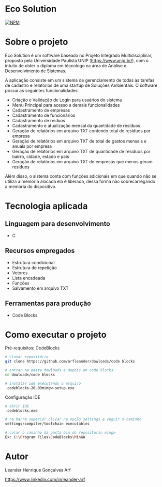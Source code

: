 # Eco Solution
[![NPM](https://img.shields.io/npm/l/react)](https://github.com/arfleander/C-project-EcoSolution/edit/main/LICENSE) 

# Sobre o projeto

Eco Solution é um software baseado no Projeto Integrado Multidisciplinar, proposto pela Universidade Paulista UNIP (https://www.unip.br/), com o intuito de obter o diploma em técnologo na área de Análise e Desenvolvimento de Sistemas.

A aplicação consiste em um sistema de gerenciamento de todas as tarefas de cadastro e relatórios de uma startup de Soluções Ambientais. O software possui as seguintes funcionalidades: 
-	Criação e Validação de Login para usuários do sistema
- Menu Principal para acesso a demais funcionalidades
-	Cadastramento de empresas 
-	Cadastramento de funcionários
-	Cadastramento de reíduos
-	Cadastramento e atualização mensal da quantidade de resíduos
-	Geração de relatórios em arquivo TXT contendo total de resíduos por empresa
-	Geração de relatórios em arquivo TXT de total de gastos mensais e anuais por empresa
-	Geração de relatórios em arquivo TXT de quantidade de residuos por bairro, cidade, estado e pais 
-	Geração de relatórios em arquivo TXT de empresas que menos geram resíduos

Além disso, o sistema conta com funções adicionais em que quando não se utiliza a memória alocada ela é liberada, dessa forma não sobrecarregando a memória do dispositivo.

# Tecnologia aplicada
## Linguagem para desenvolvimento
- C
## Recursos empregados 
- Estrutura condicional
- Estrutura de repetição
- Vetores
- Lista encadeada
- Funções
- Salvamento em arquivo TXT
## Ferramentas para produção
- Code Blocks 

# Como executar o projeto

Pré-requisitos: CodeBlocks

```bash
# clonar repositório
git clone https://github.com/arfleander/dowloads/code blocks

# entrar na pasta dowloads e depois em code blocks
cd dowloads/code blocks

# instalar ide executando o arquivo
.codeblocks-20.03mingw-setup.exe

```
Configuração IDE
```bash
# abrir IDE
.codeblocks.exe

# na barra superior clicar na opção settings e seguir o caminho 
settings/compiler/toolchain executables

# colar o caminho da pasta bin do repositorio mingw
Ex: C:\Program Files\CodeBlocks\MinGW
```

# Autor

Leander Henrique Gonçalves Arf 

https://www.linkedin.com/in/leander-arf

